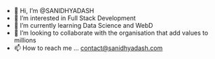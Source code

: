 - 👋 Hi, I’m @SANIDHYADASH
- 👀 I’m interested in Full Stack Development
- 🌱 I’m currently learning Data Science and WebD
- 💞️ I’m looking to collaborate with the organisation that add values to millions
- 📫 How to reach me ... contact@sanidhyadash.com

<!---
SANIDHYADASH/SANIDHYADASH is a ✨ special ✨ repository because its `README.md` (this file) appears on your GitHub profile.
You can click the Preview link to take a look at your changes.
--->
